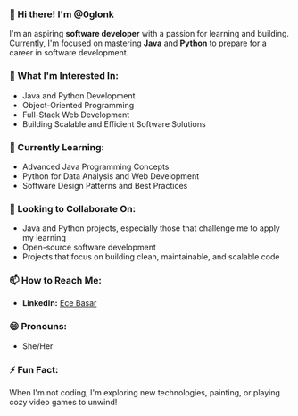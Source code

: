 ### 👋 Hi there! I'm @0glonk
I'm an aspiring **software developer** with a passion for learning and building. Currently, I'm focused on mastering **Java** and **Python** to prepare for a career in software development.

### 👀 What I'm Interested In:
- Java and Python Development
- Object-Oriented Programming
- Full-Stack Web Development
- Building Scalable and Efficient Software Solutions

### 🌱 Currently Learning:
- Advanced Java Programming Concepts
- Python for Data Analysis and Web Development
- Software Design Patterns and Best Practices

### 💞️ Looking to Collaborate On:
- Java and Python projects, especially those that challenge me to apply my learning
- Open-source software development
- Projects that focus on building clean, maintainable, and scalable code

### 📫 How to Reach Me:
- **LinkedIn:** [Ece Basar](https://www.linkedin.com/in/ece-basar-093475180/)

### 😄 Pronouns:
- She/Her

### ⚡ Fun Fact:
When I'm not coding, I'm exploring new technologies, painting, or playing cozy video games to unwind!
